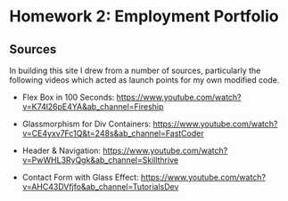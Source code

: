 # Homework 2: Employment Portfolio 

## Sources
In building this site I drew from a number of sources, particularly the following videos which acted as launch points for my own modified code.

- Flex Box in 100 Seconds: https://www.youtube.com/watch?v=K74l26pE4YA&ab_channel=Fireship

- Glassmorphism for Div Containers: https://www.youtube.com/watch?v=CE4yxv7Fc1Q&t=248s&ab_channel=FastCoder

- Header & Navigation: https://www.youtube.com/watch?v=PwWHL3RyQgk&ab_channel=Skillthrive

- Contact Form with Glass Effect: https://www.youtube.com/watch?v=AHC43DVfjfo&ab_channel=TutorialsDev